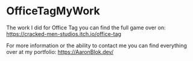 # OfficeTagMyWork

The work I did for Office Tag you can find the full game over on: https://cracked-men-studios.itch.io/office-tag

For more information or the ability to contact me you can find everything over at my portfolio: https://AaronBlok.dev/
